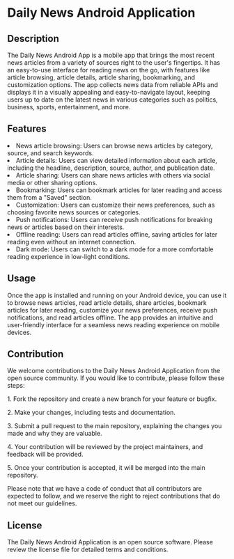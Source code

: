 
<h1>Daily News Android Application</h1>

<h2>Description</h2>


The Daily News Android App is a mobile app that brings the most recent news articles from a variety of sources right to the user's fingertips. It has an easy-to-use interface for reading news on the go, with features like article browsing, article details, article sharing, bookmarking, and customization options. The app collects news data from reliable APIs and displays it in a visually appealing and easy-to-navigate layout, keeping users up to date on the latest news in various categories such as politics, business, sports, entertainment, and more.

<h2>Features</h2>

<li>News article browsing: Users can browse news articles by category, source, and search keywords.</li>
<li>Article details: Users can view detailed information about each article, including the headline, description, source, author, and publication date.</li>
<li>Article sharing: Users can share news articles with others via social media or other sharing options.</li>
<li>Bookmarking: Users can bookmark articles for later reading and access them from a "Saved" section.</li>
<li>Customization: Users can customize their news preferences, such as choosing favorite news sources or categories.</li>
<li>Push notifications: Users can receive push notifications for breaking news or articles based on their interests.</li>
<li>Offline reading: Users can read articles offline, saving articles for later reading even without an internet connection.</li>
<li>Dark mode: Users can switch to a dark mode for a more comfortable reading experience in low-light conditions.</li>

<h2>Usage</h2>
<p>Once the app is installed and running on your Android device, you can use it to browse news articles, read article details, share articles, bookmark articles for later reading, customize your news preferences, receive push notifications, and read articles offline. The app provides an intuitive and user-friendly interface for a seamless news reading experience on mobile devices.</p>

<h2>Contribution</h2>
<p>We welcome contributions to the Daily News Android Application from the open source community. If you would like to contribute, please follow these steps:</p>
<p>1. Fork the repository and create a new branch for your feature or bugfix.</p>
<p>2. Make your changes, including tests and documentation.</p>
<p>3. Submit a pull request to the main repository, explaining the changes you made and why they are valuable.</p>
<p>4. Your contribution will be reviewed by the project maintainers, and feedback will be provided.</p>
<p>5. Once your contribution is accepted, it will be merged into the main repository.</p>
<p>Please note that we have a code of conduct that all contributors are expected to follow, and we reserve the right to reject contributions that do not meet our guidelines.

</p>
<h2>License</h2>
<p>The Daily News Android Application is an open source software. Please review the license file for detailed terms and conditions.</p>
